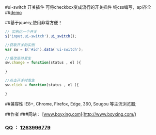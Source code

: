 #ui-switch 开关插件
可将checkbox变成流行的开关插件
纯css编写，api齐全
##[demo](http://wangxing218.github.io/ui-switch/test/demo.html)

##基于jquery,使用非常方便！
```javascript
// 实例化一个开关
$('input.ui-switch').ui_switch();

//获取开关的实例
var sw = $('#id').data('ui-switch');

//值改变时发生
sw.change = function(status , el ){
	
}

//点击开关时发生
sw.click = function(status , el ){
	
}
```

##兼容性
IE8+, Chrome, Firefox, Edge, 360, Sougou 等主流浏览器;

##作者
###网站： [www.boyxing.com](http://www.boyxing.com/)
### QQ ： [1263996779](http://wpa.qq.com/msgrd?v=3&uin=1263996779&site=qq&menu=yes)

